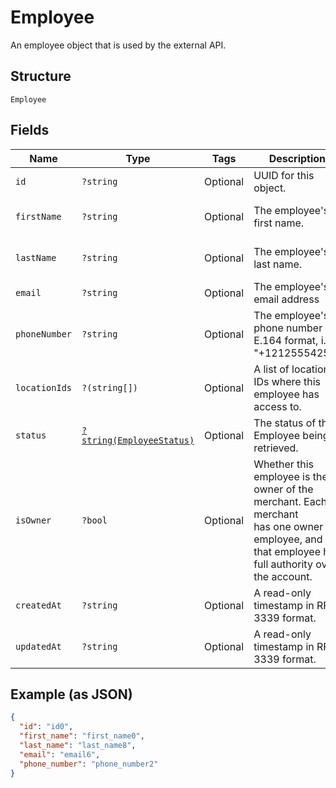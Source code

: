 
# Employee

An employee object that is used by the external API.

## Structure

`Employee`

## Fields

| Name | Type | Tags | Description | Getter | Setter |
|  --- | --- | --- | --- | --- | --- |
| `id` | `?string` | Optional | UUID for this object. | getId(): ?string | setId(?string id): void |
| `firstName` | `?string` | Optional | The employee's first name. | getFirstName(): ?string | setFirstName(?string firstName): void |
| `lastName` | `?string` | Optional | The employee's last name. | getLastName(): ?string | setLastName(?string lastName): void |
| `email` | `?string` | Optional | The employee's email address | getEmail(): ?string | setEmail(?string email): void |
| `phoneNumber` | `?string` | Optional | The employee's phone number in E.164 format, i.e. "+12125554250" | getPhoneNumber(): ?string | setPhoneNumber(?string phoneNumber): void |
| `locationIds` | `?(string[])` | Optional | A list of location IDs where this employee has access to. | getLocationIds(): ?array | setLocationIds(?array locationIds): void |
| `status` | [`?string(EmployeeStatus)`](../../doc/models/employee-status.md) | Optional | The status of the Employee being retrieved. | getStatus(): ?string | setStatus(?string status): void |
| `isOwner` | `?bool` | Optional | Whether this employee is the owner of the merchant. Each merchant<br>has one owner employee, and that employee has full authority over<br>the account. | getIsOwner(): ?bool | setIsOwner(?bool isOwner): void |
| `createdAt` | `?string` | Optional | A read-only timestamp in RFC 3339 format. | getCreatedAt(): ?string | setCreatedAt(?string createdAt): void |
| `updatedAt` | `?string` | Optional | A read-only timestamp in RFC 3339 format. | getUpdatedAt(): ?string | setUpdatedAt(?string updatedAt): void |

## Example (as JSON)

```json
{
  "id": "id0",
  "first_name": "first_name0",
  "last_name": "last_name8",
  "email": "email6",
  "phone_number": "phone_number2"
}
```

